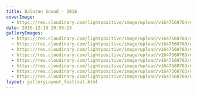 ```yaml
---
title: Balaton Sound - 2016
coverImage:
  - https://res.cloudinary.com/lightpositive/image/upload/v1647560764/uploads/Balaton%20Sound%20-%202016/balatonsound8.jpg
date: 2016-12-19 19:59:13
galleryImages: 
  - https://res.cloudinary.com/lightpositive/image/upload/v1647560763/uploads/Balaton%20Sound%20-%202016/balatonsound3.jpg
  - https://res.cloudinary.com/lightpositive/image/upload/v1647560763/uploads/Balaton%20Sound%20-%202016/balatonsound5.jpg
  - https://res.cloudinary.com/lightpositive/image/upload/v1647560763/uploads/Balaton%20Sound%20-%202016/balatonsound1.jpg
  - https://res.cloudinary.com/lightpositive/image/upload/v1647560763/uploads/Balaton%20Sound%20-%202016/balatonsound2.jpg
  - https://res.cloudinary.com/lightpositive/image/upload/v1647560763/uploads/Balaton%20Sound%20-%202016/balatonsound4.jpg
  - https://res.cloudinary.com/lightpositive/image/upload/v1647560763/uploads/Balaton%20Sound%20-%202016/balatonsound7.jpg
  - https://res.cloudinary.com/lightpositive/image/upload/v1647560763/uploads/Balaton%20Sound%20-%202016/balatonsound6.jpg
  - https://res.cloudinary.com/lightpositive/image/upload/v1647560764/uploads/Balaton%20Sound%20-%202016/balatonsound8.jpg
layout: galleryLayout_festival.html
---
```


